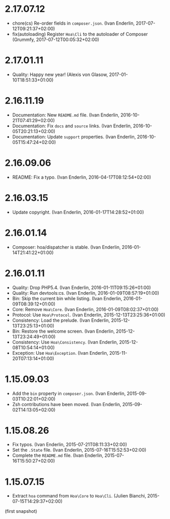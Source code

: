 # 2.17.07.12

  * chore(cs) Re-order fields in `composer.json`. (Ivan Enderlin, 2017-07-12T09:21:37+02:00)
  * fix(autoloading) Register `Hoa\Cli` to the autoloader of Composer (Grummfy, 2017-07-12T00:05:32+02:00)

# 2.17.01.11

  * Quality: Happy new year! (Alexis von Glasow, 2017-01-10T18:51:33+01:00)

# 2.16.11.19

  * Documentation: New `README.md` file. (Ivan Enderlin, 2016-10-21T07:41:29+02:00)
  * Documentation: Fix `docs` and `source` links. (Ivan Enderlin, 2016-10-05T20:21:13+02:00)
  * Documentation: Update `support` properties. (Ivan Enderlin, 2016-10-05T15:47:24+02:00)

# 2.16.09.06

  * README: Fix a typo. (Ivan Enderlin, 2016-04-17T08:12:54+02:00)

# 2.16.03.15

  * Update copyright. (Ivan Enderlin, 2016-01-17T14:28:52+01:00)

# 2.16.01.14

  * Composer: hoa/dispatcher is stable. (Ivan Enderlin, 2016-01-14T21:41:22+01:00)

# 2.16.01.11

  * Quality: Drop PHP5.4. (Ivan Enderlin, 2016-01-11T09:15:26+01:00)
  * Quality: Run devtools:cs. (Ivan Enderlin, 2016-01-09T08:57:19+01:00)
  * Bin: Skip the current bin while listing. (Ivan Enderlin, 2016-01-09T08:39:12+01:00)
  * Core: Remove `Hoa\Core`. (Ivan Enderlin, 2016-01-09T08:02:37+01:00)
  * Protocol: Use `Hoa\Protocol`. (Ivan Enderlin, 2015-12-13T23:25:36+01:00)
  * Consistency: Load the prelude. (Ivan Enderlin, 2015-12-13T23:25:13+01:00)
  * Bin: Restore the welcome screen. (Ivan Enderlin, 2015-12-13T23:24:49+01:00)
  * Consistency: Use `Hoa\Consistency`. (Ivan Enderlin, 2015-12-08T10:54:14+01:00)
  * Exception: Use `Hoa\Exception`. (Ivan Enderlin, 2015-11-20T07:13:14+01:00)

# 1.15.09.03

  * Add the `bin` property in `composer.json`. (Ivan Enderlin, 2015-09-03T10:22:01+02:00)
  * Zsh contributions have been moved. (Ivan Enderlin, 2015-09-02T14:13:05+02:00)

# 1.15.08.26

  * Fix typos. (Ivan Enderlin, 2015-07-21T08:11:33+02:00)
  * Set the `.State` file. (Ivan Enderlin, 2015-07-16T15:52:53+02:00)
  * Complete the `README.md` file. (Ivan Enderlin, 2015-07-16T15:50:27+02:00)

# 1.15.07.15

  * Extract `hoa` command from `Hoa\Core` to `Hoa\Cli`. (Julien Bianchi, 2015-07-15T14:29:37+02:00)

(first snapshot)
